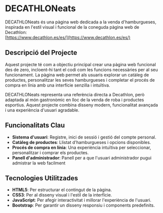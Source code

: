 # DECATHLONeats

DECATHLONeats és una pàgina web dedicada a la venda d'hamburgueses, inspirada en l'estil visual i funcional de la coneguda pàgina web de Decathlon:  
[https://www.decathlon.es/es/](https://www.decathlon.es/es/)

## Descripció del Projecte
Aquest projecte té com a objectiu principal crear una pàgina web funcional des de zero, incloent-hi tant el codi com les funcions necessàries per al seu funcionament. La pàgina web permet als usuaris explorar un catàleg de productes, personalitzar les seves hamburgueses i completar el procés de compra en línia amb una interfície senzilla i intuïtiva. 

DECATHLONeats representa una referència directa a Decathlon, però adaptada al món gastronòmic en lloc de la venda de roba i productes esportius. Aquest projecte combina disseny modern, funcionalitat avançada i una experiència d'usuari agradable.

## Funcionalitats Clau
- **Sistema d'usuari**: Registre, inici de sessió i gestió del compte personal.
- **Catàleg de productes**: Llistat d'hamburgueses i opcions disponibles.
- **Procés de compra en línia**: Una experiència intuïtiva per seleccionar, personalitzar i comprar els productes.
- **Panell d'administrador**: Panell per a que l'usuari administrador pugui admistrar la web facilment

## Tecnologies Utilitzades
- **HTML5**: Per estructurar el contingut de la pàgina.
- **CSS3**: Per al disseny visual i l'estil de la interfície.
- **JavaScript**: Per afegir interactivitat i millorar l'experiència de l'usuari.
- **Bootstrap**: Per garantir un disseny responsiu i components predefinits.
